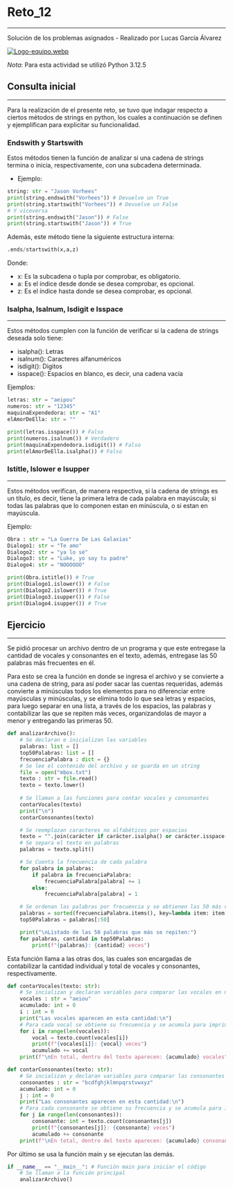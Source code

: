 # Reto_12
***
Solución de los problemas asignados - Realizado por Lucas García Álvarez

[![Logo-equipo.webp](https://i.postimg.cc/Z5BYw1Tx/Logo-equipo.webp)](https://postimg.cc/9D2jMgwD)

*Nota*: Para esta actividad se utilizó Python 3.12.5
## Consulta inicial
***
Para la realización de el presente reto, se tuvo que indagar respecto a ciertos métodos de strings en python, los cuales a continuación se definen y ejemplifican para explicitar su funcionalidad.

### Endswith y Startswith
Estos métodos tienen la función de analizar si una cadena de strings termina o inicia, respectivamente, con una subcadena determinada.
- Ejemplo:
```python
string: str = "Jason Vorhees"
print(string.endswith("Vorhees")) # Devuelve un True
print(string.startswith("Vorhees")) # Devuelve un False
# Y viceversa
print(string.endswith("Jason")) # False
print(string.startswith("Jason")) # True
```
Además, este método tiene la siguiente estructura interna:
```python
.ends/startswith(x,a,z)
```
Donde:
- x: Es la subcadena o tupla por comprobar, es obligatorio.
- a: Es el índice desde donde se desea comprobar, es opcional.
- z: Es el índice hasta donde se desea comprobar, es opcional.

### Isalpha, Isalnum, Isdigit e Isspace
***
Estos métodos cumplen con la función de verificar si la cadena de strings deseada solo tiene:
- isalpha(): Letras
- isalnum(): Caracteres alfanuméricos
- isdigit(): Digitos
- isspace(): Espacios en blanco, es decir, una cadena vacía

Ejemplos:
```python
letras: str = "aeipou"
numeros: str = "12345"
maquinaExpendedora: str = "A1"
elAmorDeElla: str = ""

print(letras.isspace()) # Falso
print(numeros.isalnum()) # Verdadero
print(maquinaExpendedora.isdigit()) # Falso
print(elAmorDeElla.isalpha()) # Falso
```
### Istitle, Islower e Isupper
***
Estos métodos verifican, de manera respectiva, si la cadena de strings es un título, es decir, tiene la primera letra de cada palabra en mayúscula; si todas las palabras que lo componen estan en minúscula, o si estan en mayúscula.

Ejemplo:
```python
Obra : str = "La Guerra De Las Galaxias"
Dialogo1: str = "Te amo"
Dialogo2: str = "ya lo sé"
Dialogo3: str = "Luke, yo soy tu padre"
Dialogo4: str = "NOOOOOO"

print(Obra.istitle()) # True
print(Dialogo1.islower()) # False
print(Dialogo2.islower()) # True
print(Dialogo3.isupper()) # False
print(Dialogo4.isupper()) # True
```
## Ejercicio
***
Se pidió procesar un archivo dentro de un programa y que este entregase la cantidad de vocales y consonantes en el texto, además, entregase las 50 palabras más frecuentes en él.

Para esto se crea la función en donde se ingresa el archivo y se convierte a una cadena de string, para así poder sacar las cuentas requeridas, además convierte a minúsculas todos los elementos para no diferenciar entre mayúsculas y minúsculas, y se elimina todo lo que sea letras y espacios, para luego separar en una lista, a través de los espacios, las palabras y contabilizar las que se repiten más veces, organizandolas de mayor a menor y entregando las primeras 50.
```python
def analizarArchivo():
    # Se declaran e inicializan las variables
    palabras: list = []
    top50Palabras: list = []
    frecuenciaPalabra : dict = {}
    # Se lee el contenido del archivo y se guarda en un string
    file = open("mbox.txt")
    texto : str = file.read()
    texto = texto.lower()
    
    # Se llaman a las funciones para contar vocales y consonantes
    contarVocales(texto)
    print("\n")
    contarConsonantes(texto)

    # Se reemplazan caracteres no alfabéticos por espacios
    texto = "".join(carácter if carácter.isalpha() or carácter.isspace() else " " for carácter in texto)
    # Se separa el texto en palabras
    palabras = texto.split()

    # Se Cuenta la frecuencia de cada palabra
    for palabra in palabras:
        if palabra in frecuenciaPalabra:
            frecuenciaPalabra[palabra] += 1
        else:
            frecuenciaPalabra[palabra] = 1

    # Se ordenan las palabras por frecuencia y se obtienen las 50 más comunes
    palabras = sorted(frecuenciaPalabra.items(), key=lambda item: item[1], reverse=True)
    top50Palabras = palabras[:50]

    print("\nListado de las 50 palabras que más se repiten:")
    for palabras, cantidad in top50Palabras:
        print(f"{palabras}: {cantidad} veces")
```
Esta función llama a las otras dos, las cuales son encargadas de contabilizar la cantidad individual y total de vocales y consonantes, respectivamente.
```python
def contarVocales(texto: str):
    # Se incializan y declaran variables para comparar las vocales en minúscula dentro del texto
    vocales : str = "aeiou"
    acumulado: int = 0
    i : int = 0
    print("Las vocales aparecen en esta cantidad:\n")
    # Para cada vocal se obtiene su frecuencia y se acumula para imprimir el total
    for i in range(len(vocales)):
        vocal = texto.count(vocales[i])
        print(f"{vocales[i]}: {vocal} veces")
        acumulado += vocal
    print(f"\nEn total, dentro del texto aparecen: {acumulado} vocales")

def contarConsonantes(texto: str):
    # Se incializan y declaran variables para comparar las consonantes en minúscula dentro del texto
    consonantes : str = "bcdfghjklmnpqrstvwxyz"
    acumulado: int = 0
    j : int = 0
    print("Las consonantes aparecen en esta cantidad:\n")
    # Para cada consonante se obtiene su frecuencia y se acumula para imprimir el total
    for j in range(len(consonantes)):
        consonante: int = texto.count(consonantes[j])
        print(f"{consonantes[j]}: {consonante} veces")
        acumulado += consonante
    print(f"\nEn total, dentro del texto aparecen: {acumulado} consonantes")
```
Por último se usa la función main y se ejecutan las demás.
```python
if __name__ == "__main__": # Función main para iniciar el código
    # Se llaman a la función principal
    analizarArchivo()
```
